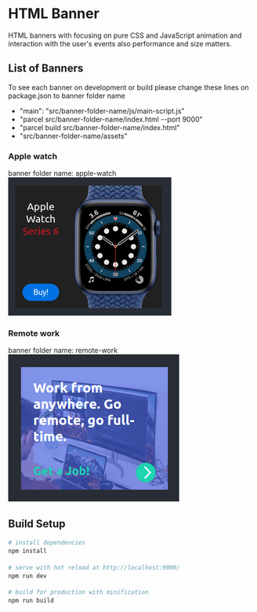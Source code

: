 # HTML Banner

HTML banners with focusing on pure CSS and JavaScript animation and interaction with the user's events also performance and size matters.

## List of Banners

To see each banner on development or build please change
these lines on package.json to banner folder name

- "main": "src/banner-folder-name/js/main-script.js"
- "parcel src/banner-folder-name/index.html --port 9000"
- "parcel build src/banner-folder-name/index.html"
- "src/banner-folder-name/assets"

### Apple watch

banner folder name: apple-watch
![Apple watch banner](./doc/images/apple-watch.png)

### Remote work

banner folder name: remote-work
![Remote work banner](./doc/images/remote-work.png)

## Build Setup

```bash
# install dependencies
npm install

# serve with hot reload at http://localhost:9000/
npm run dev

# build for production with minification
npm run build
```
